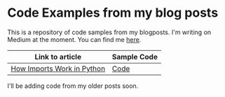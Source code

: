 # Code Examples from my blog posts

This is a repository of code samples from my blogposts. I'm writing on Medium at the moment. You can find me [here](polaris000.medium.com).

| Link to article  | Sample Code |
| ------------- | ------------- |
| [How Imports Work in Python](https://betterprogramming.pub/how-imports-work-in-python-59c2943d87dc?sk=9034d9c99e6b83d93a3c1a37f000f4a7)  | [Code](./PythonImportExample)  |

I'll be adding code from my older posts soon.
